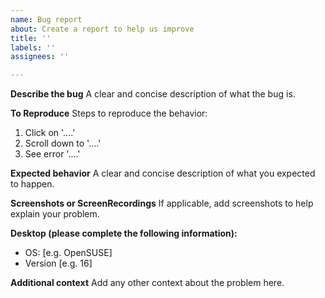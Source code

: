 ```yaml
---
name: Bug report
about: Create a report to help us improve
title: ''
labels: ''
assignees: ''

---
```


**Describe the bug**
A clear and concise description of what the bug is.

**To Reproduce**
Steps to reproduce the behavior:
1. Click on '....'
2. Scroll down to '....'
3. See error '....'

**Expected behavior**
A clear and concise description of what you expected to happen.

**Screenshots or ScreenRecordings**
If applicable, add screenshots to help explain your problem.

**Desktop (please complete the following information):**
 - OS: [e.g. OpenSUSE]
 - Version [e.g. 16]

**Additional context**
Add any other context about the problem here.
